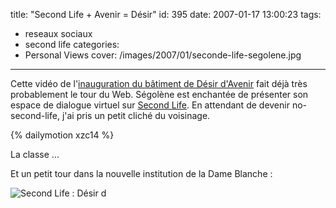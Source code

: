 title: "Second Life + Avenir = Désir"
id: 395
date: 2007-01-17 13:00:23
tags:
- reseaux sociaux
- second life
categories:
- Personal Views
cover: /images/2007/01/seconde-life-segolene.jpg
---

Cette vidéo de l'[inauguration du bâtiment de Désir d'Avenir](http://desirsdavenir-secondlife.net/2007/01/14/meilleurs-voeux-2007/) fait déjà très probablement le tour du Web. Ségolène est enchantée de présenter son espace de dialogue virtuel sur [Second Life](http://fr.wikipedia.org/wiki/Second_Life).
En attendant de devenir no-second-life, j'ai pris un petit cliché du voisinage.

<!--more-->

{% dailymotion xzc14 %}

La classe ...

Et un petit tour dans la nouvelle institution de la Dame Blanche :

![Second Life : Désir d](/images/2007/01/second-life-avenir.jpg)